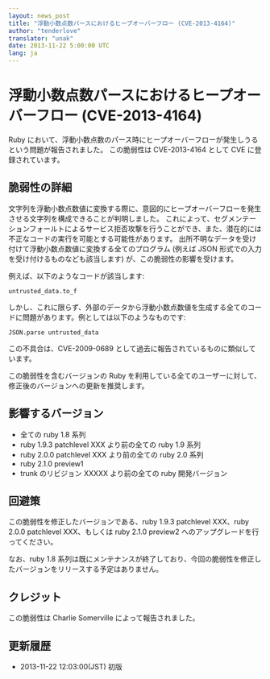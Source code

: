 ```yaml
---
layout: news_post
title: "浮動小数点数パースにおけるヒープオーバーフロー (CVE-2013-4164)"
author: "tenderlove"
translator: "unak"
date: 2013-11-22 5:00:00 UTC
lang: ja
---
```


浮動小数点数パースにおけるヒープオーバーフロー (CVE-2013-4164)
=======================================================

Ruby において、浮動小数点数のパース時にヒープオーバーフローが発生しうるという問題が報告されました。
この脆弱性は CVE-2013-4164 として CVE に登録されています。


脆弱性の詳細
------------
文字列を浮動小数点数値に変換する際に、意図的にヒープオーバーフローを発生させる文字列を構成できることが判明しました。
これによって、セグメンテーションフォールトによるサービス拒否攻撃を行うことができ、また、潜在的には不正なコードの実行を可能とする可能性があります。
出所不明なデータを受け付けて浮動小数点数値に変換する全てのプログラム (例えば JSON 形式での入力を受け付けるものなども該当します) が、この脆弱性の影響を受けます。

例えば、以下のようなコードが該当します:

    untrusted_data.to_f

しかし、これに限らず、外部のデータから浮動小数点数値を生成する全てのコードに問題があります。例としては以下のようなものです:

    JSON.parse untrusted_data

この不具合は、CVE-2009-0689 として過去に報告されているものに類似しています。

この脆弱性を含むバージョンの Ruby を利用している全てのユーザーに対して、修正後のバージョンへの更新を推奨します。


影響するバージョン
------------------
* 全ての ruby 1.8 系列
* ruby 1.9.3 patchlevel XXX より前の全ての ruby 1.9 系列
* ruby 2.0.0 patchlevel XXX より前の全ての ruby 2.0 系列
* ruby 2.1.0 preview1
* trunk のリビジョン XXXXX より前の全ての ruby 開発バージョン


回避策
------
この脆弱性を修正したバージョンである、ruby 1.9.3 patchlevel XXX、ruby 2.0.0 patchlevel XXX、もしくは ruby 2.1.0 preview2 へのアップグレードを行ってください。

なお、ruby 1.8 系列は既にメンテナンスが終了しており、今回の脆弱性を修正したバージョンをリリースする予定はありません。


クレジット
----------
この脆弱性は Charlie Somerville によって報告されました。


更新履歴
--------
* 2013-11-22 12:03:00(JST) 初版

